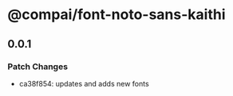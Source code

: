 # @compai/font-noto-sans-kaithi

## 0.0.1
### Patch Changes

- ca38f854: updates and adds new fonts
